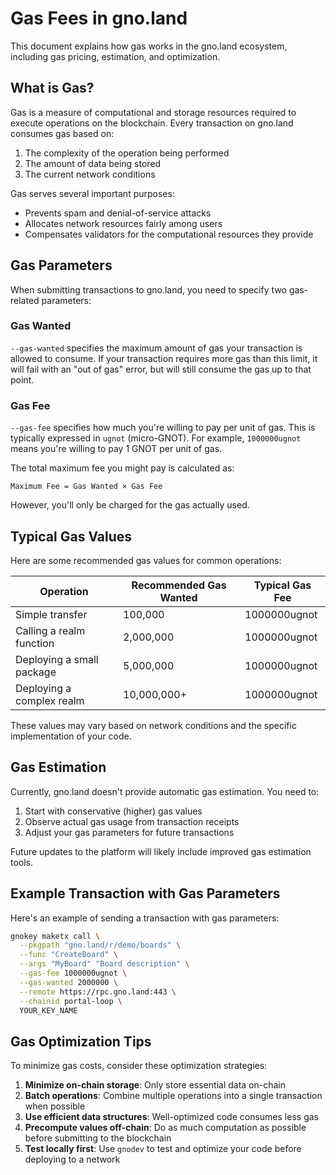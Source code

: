 # Gas Fees in gno.land

This document explains how gas works in the gno.land ecosystem, including gas pricing, estimation, and optimization.

## What is Gas?

Gas is a measure of computational and storage resources required to execute operations on the blockchain. Every transaction on gno.land consumes gas based on:

1. The complexity of the operation being performed
2. The amount of data being stored
3. The current network conditions

Gas serves several important purposes:
- Prevents spam and denial-of-service attacks
- Allocates network resources fairly among users
- Compensates validators for the computational resources they provide

## Gas Parameters

When submitting transactions to gno.land, you need to specify two gas-related parameters:

### Gas Wanted

`--gas-wanted` specifies the maximum amount of gas your transaction is allowed to consume. If your transaction requires more gas than this limit, it will fail with an "out of gas" error, but will still consume the gas up to that point.

### Gas Fee

`--gas-fee` specifies how much you're willing to pay per unit of gas. This is typically expressed in `ugnot` (micro-GNOT). For example, `1000000ugnot` means you're willing to pay 1 GNOT per unit of gas.

The total maximum fee you might pay is calculated as:
```
Maximum Fee = Gas Wanted × Gas Fee
```

However, you'll only be charged for the gas actually used.

## Typical Gas Values

Here are some recommended gas values for common operations:

| Operation | Recommended Gas Wanted | Typical Gas Fee |
|-----------|------------------------|----------------|
| Simple transfer | 100,000 | 1000000ugnot |
| Calling a realm function | 2,000,000 | 1000000ugnot |
| Deploying a small package | 5,000,000 | 1000000ugnot |
| Deploying a complex realm | 10,000,000+ | 1000000ugnot |

These values may vary based on network conditions and the specific implementation of your code.

## Gas Estimation

Currently, gno.land doesn't provide automatic gas estimation. You need to:

1. Start with conservative (higher) gas values
2. Observe actual gas usage from transaction receipts
3. Adjust your gas parameters for future transactions

Future updates to the platform will likely include improved gas estimation tools.

## Example Transaction with Gas Parameters

Here's an example of sending a transaction with gas parameters:

```bash
gnokey maketx call \
  --pkgpath "gno.land/r/demo/boards" \
  --func "CreateBoard" \
  --args "MyBoard" "Board description" \
  --gas-fee 1000000ugnot \
  --gas-wanted 2000000 \
  --remote https://rpc.gno.land:443 \
  --chainid portal-loop \
  YOUR_KEY_NAME
```

## Gas Optimization Tips

To minimize gas costs, consider these optimization strategies:

1. **Minimize on-chain storage**: Only store essential data on-chain
2. **Batch operations**: Combine multiple operations into a single transaction when possible
3. **Use efficient data structures**: Well-optimized code consumes less gas
4. **Precompute values off-chain**: Do as much computation as possible before submitting to the blockchain
5. **Test locally first**: Use `gnodev` to test and optimize your code before deploying to a network
